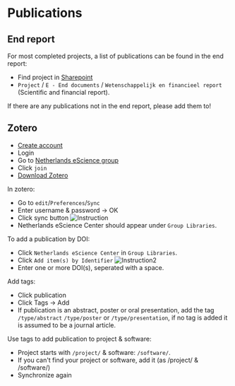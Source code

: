 # Publications

## End report
For most completed projects, a list of publications can be found in the end report:
* Find project in [Sharepoint](https://nlesc.sharepoint.com/sites/operations/Shared%20Documents/Projectportfolio)
* `Project` / `E - End documents` / `Wetenschappelijk en financieel report` (Scientific and financial report).

If there are any publications not in the end report, please add them to!

## Zotero
* [Create account](https://www.zotero.org/user/register/)
* Login
* Go to [Netherlands eScience group](https://www.zotero.org/groups/1689348/netherlands_escience_center)
* Click `join`
* [Download Zotero](https://www.zotero.org/download/)

In zotero:
* Go to `edit`/`Preferences`/`Sync`
* Enter username & password -> OK
* Click sync button ![Instruction](images/step1.png)
* Netherlands eScience Center should appear under `Group Libraries`.

To add a publication by DOI:
* Click `Netherlands eScience Center` in `Group Libraries`.
* Click `Add item(s) by Identifier` ![Instruction2](images/step2.png)
* Enter one or more DOI(s), seperated with a space.

Add tags:
* Click publication
* Click Tags -> Add
* If publication is an abstract, poster or oral presentation, add the tag `/type/abstract` `/type/poster` or `/type/presentation`, if no tag is added it is assumed to be a journal article.

Use tags to add publication to project & software:
* Project starts with `/project/` & software: `/software/`.
* If you can't find your project or software, add it (as /project/<yourproject> & /software/<yoursoftware>)
* Synchronize again

